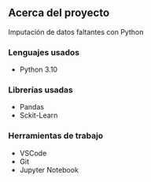 ## **Acerca del proyecto**

Imputación de datos faltantes con Python

### **Lenguajes usados**

- Python 3.10

### **Librerías usadas** 

- Pandas
- Sckit-Learn

### **Herramientas de trabajo** 

- VSCode
- Git
- Jupyter Notebook
